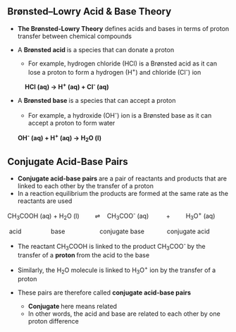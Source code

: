 Brønsted–Lowry Acid & Base Theory
---------------------------------

* <b>The Brønsted-Lowry Theory</b> defines acids and bases in terms of proton transfer between chemical compounds
* A <b>Brønsted acid </b>is a species that can donate a proton

  + For example, hydrogen chloride (HCl) is a Brønsted acid as it can lose a proton to form a hydrogen (H<sup>+</sup>) and chloride (Cl<sup>-</sup>) ion

<b>            HCl (aq) → H</b><sup><b>+</b></sup><b> (aq) + Cl</b><sup><b>- </b></sup><b>(aq)</b>

* A <b>Brønsted base </b>is a species that can accept a proton

  + For example, a hydroxide (OH<sup>-</sup>) ion is a Brønsted base as it can accept a proton to form water

  <b>OH</b><sup><b>-</b></sup><b> (aq) + H</b><sup><b>+</b></sup><b> (aq) → H</b><sub><b>2</b></sub><b>O (l)</b>

Conjugate Acid-Base Pairs
-------------------------

* <b>Conjugate acid-base pairs </b>are a pair of reactants and products that are linked to each other by the transfer of a proton
* In a reaction equilibrium the products are formed at the same rate as the reactants are used

CH<sub>3</sub>COOH (aq) + H<sub>2</sub>O (l)         ⇌    CH<sub>3</sub>COO<sup>- </sup>(aq)          +         H<sub>3</sub>O<sup>+</sup> (aq)

 acid                 base                    conjugate base             conjugate acid

* The reactant CH<sub>3</sub>COOH is linked to the product CH<sub>3</sub>COO<sup>- </sup>by the transfer of a <b>proton </b>from the acid to the base
* Similarly, the H<sub>2</sub>O molecule is linked to H<sub>3</sub>O<sup>+</sup> ion by the transfer of a proton
* These pairs are therefore called <b>conjugate acid-base pairs</b>

  + <b>Conjugate </b>here means related
  + In other words, the acid and base are related to each other by one proton difference